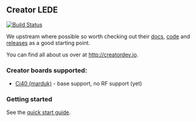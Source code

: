## Creator LEDE
[![Build Status](http://jenkins.creatordev.io/job/CreatorDev/job/lede-source/job/master-marduk/badge/icon)](http://jenkins.creatordev.io/job/CreatorDev/job/lede-source/job/master-marduk/)

We upstream where possible so worth checking out their [docs](https://lede-project.org/docs/),
[code](https://git.lede-project.org/?p=source.git) and
[releases](https://downloads.lede-project.org/snapshots/targets/) as a good starting point.

You can find all about us over at http://creatordev.io.

### Creator boards supported:
* [Ci40 (marduk)](https://docs.creatordev.io/ci40/) - base support, no RF support (yet)

### Getting started
See the [quick start guide](https://lede-project.org/docs/guide-developer/quickstart-build-images).


